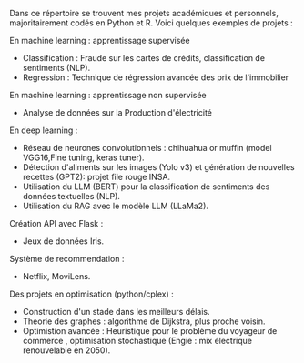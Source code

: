 Dans ce répertoire se trouvent mes projets académiques et personnels, majoritairement codés en Python et R. Voici quelques exemples de projets  : 

En machine learning : apprentissage supervisée 
- Classification : Fraude sur les cartes de crédits, classification de sentiments (NLP).
- Regression : Technique de régression avancée des prix de l'immobilier

En machine learning : apprentissage non supervisée 
- Analyse de données sur la Production d'électricité

En deep learning : 
- Réseau de neurones convolutionnels : chihuahua or muffin (model VGG16,Fine tuning, keras tuner).
- Détection d'aliments sur les images (Yolo v3) et génération de nouvelles recettes (GPT2): projet file rouge INSA.
- Utilisation du LLM (BERT) pour la classification de sentiments des données textuelles (NLP).
- Utilisation du RAG avec le modèle LLM (LLaMa2).

Création API avec Flask :
- Jeux de données Iris.

Système de recommendation :
- Netflix, MoviLens.

Des projets en optimisation (python/cplex) : 
- Construction d'un stade dans les meilleurs délais.
- Theorie des graphes : algorithme de Dijkstra, plus proche voisin.
- Optimistion avancée : Heuristique pour le problème du voyageur de commerce , optimisation stochastique (Engie : mix électrique renouvelable en 2050).
